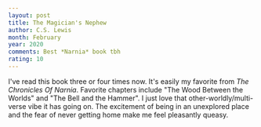 ```yaml
---
layout: post
title: The Magician's Nephew
author: C.S. Lewis
month: February
year: 2020
comments: Best *Narnia* book tbh
rating: 10
---
```


I've read this book three or four times now. 
It's easily my favorite from *The Chronicles Of Narnia*.
Favorite chapters include "The Wood Between the Worlds" and 
"The Bell and the Hammer". 
I just love that other-worldly/multi-verse vibe it has going on.
The excitement of being in an unexplored place and the
fear of never getting home make me feel pleasantly queasy.
